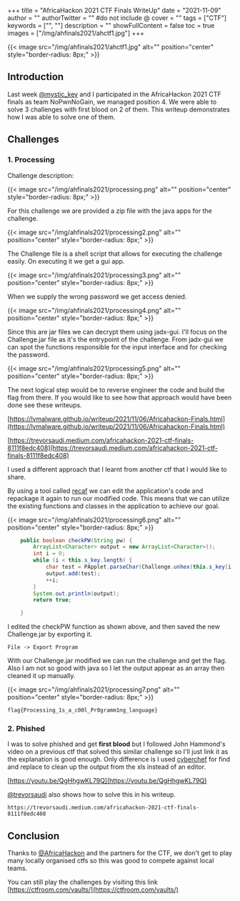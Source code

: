 +++
title = "AfricaHackon 2021 CTF Finals WriteUp"
date = "2021-11-09"
author = ""
authorTwitter = "" #do not include @
cover = ""
tags = ["CTF"]
keywords = ["", ""]
description = ""
showFullContent = false
toc = true
images = ["/img/ahfinals2021/ahctf1.jpg"]
+++

<!--more-->
{{< image src="/img/ahfinals2021/ahctf1.jpg" alt="" position="center" style="border-radius: 8px;" >}}

## Introduction

Last week [@mystic_kev](https://twitter.com/mystic_kev) and I participated in the AfricaHackon 2021 CTF finals as team NoPwnNoGain, we managed position 4.
We were able to solve 3 challenges with first blood on 2 of them. This writeup demonstrates how I was able to solve one of them.

## Challenges

### 1. Processing 

Challenge description:

{{< image src="/img/ahfinals2021/processing.png" alt="" position="center" style="border-radius: 8px;" >}}

For this challenge we are provided a zip file with the java apps for the challenge.

{{< image src="/img/ahfinals2021/processing2.png" alt="" position="center" style="border-radius: 8px;" >}}

The Challenge file is a shell script that allows for executing the challenge easily. On executing it we get a gui app.

{{< image src="/img/ahfinals2021/processing3.png" alt="" position="center" style="border-radius: 8px;" >}}

When we supply the wrong password we get access denied.

{{< image src="/img/ahfinals2021/processing4.png" alt="" position="center" style="border-radius: 8px;" >}}

Since this are jar files we can decrypt them using jadx-gui. I'll focus on the Challenge.jar file as it's the entrypoint 
of the challenge. From jadx-gui we can spot the functions responsible for the input interface and for checking the password.

{{< image src="/img/ahfinals2021/processing5.png" alt="" position="center" style="border-radius: 8px;" >}}

The next logical step would be to reverse engineer the code and build the flag from there. If you would like to see how that
approach would have been done see these writeups.

[https://lvmalware.github.io/writeup/2021/11/06/Africahackon-Finals.html](https://lvmalware.github.io/writeup/2021/11/06/Africahackon-Finals.html)

[https://trevorsaudi.medium.com/africahackon-2021-ctf-finals-8111f8edc408](https://trevorsaudi.medium.com/africahackon-2021-ctf-finals-8111f8edc408)

I used a different approach that I learnt from another ctf that I would like to share.

By using a tool called [recaf](https://github.com/Col-E/Recaf) we can edit the application's code and repackage it again to run
our modified code. This means that we can utilize the existing functions and classes in the application to achieve our goal.

{{< image src="/img/ahfinals2021/processing6.png" alt="" position="center" style="border-radius: 8px;" >}}

```java
    public boolean checkPW(String pw) {
        ArrayList<Character> output = new ArrayList<Character>();
        int i = 0;
        while (i < this.s_key.length) {
            char test = PApplet.parseChar(Challenge.unhex(this.s_key[i]));
            output.add(test);
            ++i;
        }
        System.out.println(output);
        return true;

    }
```
I edited the checkPW function as shown above, and then saved the new Challenge.jar by exporting it.

```
File -> Export Program
```

With our Challenge.jar modified we can run the challenge and get the flag. Also I am not so good with java so I let the output appear as an array
then cleaned it up manually.

{{< image src="/img/ahfinals2021/processing7.png" alt="" position="center" style="border-radius: 8px;" >}}

```sh
flag{Processing_1s_a_c00l_Pr0gramm1ng_language}
```

### 2. Phished

I was to solve phished and get **first blood** but I followed John Hammond's video on a previous ctf that solved this similar challenge so I'll just link it
as the explanation is good enough. Only difference is I used [cyberchef](https://gchq.github.io/CyberChef/) for find and replace to clean up the output 
from the xls instead of an editor.

[https://youtu.be/QgHhgwKL79Q](https://youtu.be/QgHhgwKL79Q)


[@trevorsaudi](https://twitter.com/trevorsaudi) also shows how to solve this in his writeup.

```
https://trevorsaudi.medium.com/africahackon-2021-ctf-finals-8111f8edc408
```

## Conclusion

Thanks to [@AfricaHackon](https://twitter.com/AfricaHackon) and the partners for the CTF, we don't get to play many locally organised ctfs so this was good to compete against local teams. 

You can still play the challenges by visiting this link [https://ctfroom.com/vaults/](https://ctfroom.com/vaults/)

